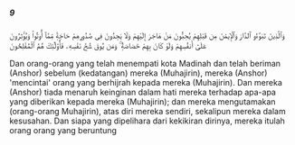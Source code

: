 ##### 9

<span class="ayah">وَٱلَّذِينَ تَبَوَّءُو ٱلدَّارَ وَٱلْإِيمَٰنَ مِن قَبْلِهِمْ يُحِبُّونَ مَنْ هَاجَرَ إِلَيْهِمْ وَلَا يَجِدُونَ فِى صُدُورِهِمْ حَاجَةًۭ مِّمَّآ أُوتُوا۟ وَيُؤْثِرُونَ عَلَىٰٓ أَنفُسِهِمْ وَلَوْ كَانَ بِهِمْ خَصَاصَةٌۭ ۚ وَمَن يُوقَ شُحَّ نَفْسِهِۦ فَأُو۟لَٰٓئِكَ هُمُ ٱلْمُفْلِحُونَ</span>

<span class="ayah_translation">Dan orang-orang yang telah menempati kota Madinah dan telah beriman (Anshor) sebelum (kedatangan) mereka (Muhajirin), mereka (Anshor) 'mencintai' orang yang berhijrah kepada mereka (Muhajirin). Dan mereka (Anshor) tiada menaruh keinginan dalam hati mereka terhadap apa-apa yang diberikan kepada mereka (Muhajirin); dan mereka mengutamakan (orang-orang Muhajirin), atas diri mereka sendiri, sekalipun mereka dalam kesusahan. Dan siapa yang dipelihara dari kekikiran dirinya, mereka itulah orang orang yang beruntung</span>
